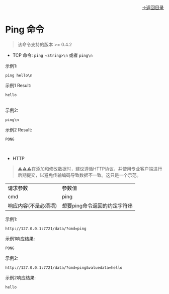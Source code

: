 [<p align="right">->返回目录</p>](../0.directory.md)  

# Ping 命令  

>该命令支持的版本 >= 0.4.2

* TCP
命令: `ping <string>\n` 或者 `ping\n`  

示例1:  

~~~shell
ping hello\n
~~~

示例1 Result:  
~~~shell
hello
~~~

<br>
示例2:

~~~shell
ping\n
~~~

示例2 Result:  
~~~shell
PONG
~~~
<br>

* HTTP
>⚠⚠⚠在添加和修改数据时，建议遵循HTTP协议，并使用专业客户端进行后期提交，以避免传输编码导致数据不一致。这只是一个示范。  

<table>
    <tr>
        <td>请求参数</td>
        <td>参数值</td>
    </tr>
    <tr>
        <td>cmd</td>
        <td>ping</td>
    </tr>
    <tr>
        <td>响应内容(不是必须项)</td>
        <td>想要ping命令返回的约定字符串</td>
    </tr> 
</table> 

示例1:  

~~~shell
http://127.0.0.1:7721/data/?cmd=ping
~~~

示例1响应结果:  
~~~shell  
PONG
~~~  


示例2:  
~~~shell  
http://127.0.0.1:7721/data/?cmd=ping&valuedata=hello
~~~  

示例2响应结果:  
~~~shell  
hello
~~~  

<br>